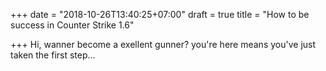 +++
date = "2018-10-26T13:40:25+07:00"
draft = true
title = "How to be success in Counter Strike 1.6"

+++
Hi, wanner become a exellent gunner? you're here means you've just taken the first step...

